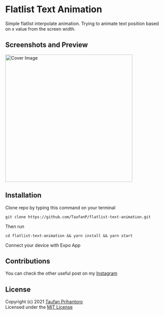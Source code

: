 # Flatlist Text Animation
Simple flatlist interpolate animation. Trying to animate text position based on x value from the screen width. 

## Screenshots and Preview
<img src="https://user-images.githubusercontent.com/33638021/117523726-1b476480-afe4-11eb-98a0-f0071980a6ce.png" height="400" alt="Cover Image">

## Installation
Clone repo by typing this command on your terminal
```
git clone https://github.com/TaufanP/flatlist-text-animation.git
```
Then run
```
cd flatlist-text-animation && yarn install && yarn start
```
Connect your device with Expo App

## Contributions
You can check the other useful post on my [Instagram](https://www.instagram.com/profennador/ "Profennador on Instagram")

## License
Copyright (c) 2021 [Taufan Prihantoro](https://github.com/TaufanP "Github TaufanP")\
Licensed under the [MIT License](https://github.com/TaufanP/flatlist-text-animation/blob/main/LICENSE "MIT License")
